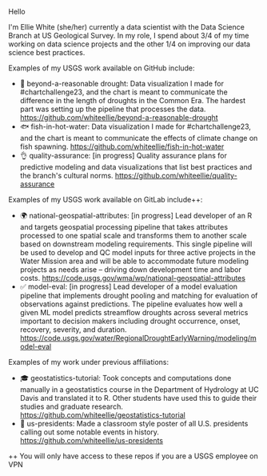 Hello 

I'm Ellie White (she/her) currently a data scientist with the Data Science Branch at US Geological Survey. In my role, I spend about 3/4 of my time working on data science projects and the other 1/4 on improving our data science best practices.

Examples of my USGS work available on GitHub include:
* 🌊 beyond-a-reasonable drought: Data visualization I made for #chartchallenge23, and the chart is meant to communicate the difference in the length of droughts in the Common Era. The hardest part was setting up the pipeline that processes the data. https://github.com/whiteellie/beyond-a-reasonable-drought
* 🐟 fish-in-hot-water: Data visualization I made for #chartchallenge23, and the chart is meant to communicate the effects of climate change on fish spawning.	https://github.com/whiteellie/fish-in-hot-water 
* 👌 quality-assurance: [in progress] Quality assurance plans for predictive modeling and data visualizations that list best practices and the branch's cultural norms. https://github.com/whiteellie/quality-assurance

Examples of my USGS work available on GitLab include++:
* 🌍 national-geospatial-attributes: [in progress] Lead developer of an R and targets geospatial processing pipeline that takes attributes processed to one spatial scale and transforms them to another scale based on downstream modeling requirements. This single pipeline will be used to develop and QC model inputs for three active projects in the Water Mission area and will be able to accommodate future modeling projects as needs arise – driving down development time and labor costs. https://code.usgs.gov/wma/wp/national-geospatial-attributes
* ✅ model-eval: [in progress] Lead developer of a model evaluation pipeline that implements drought pooling and matching for evaluation of observations against predictions. The pipeline evaluates how well a given ML model predicts streamflow droughts across several metrics important to decision makers including drought occurrence, onset, recovery, severity, and duration. https://code.usgs.gov/water/RegionalDroughtEarlyWarning/modeling/model-eval

Examples of my work under previous affiliations:
* 🎓 geostatistics-tutorial: Took concepts and computations done manually in a geostatistics course in the Department of Hydrology at UC Davis and translated it to R. Other students have used this to guide their studies and graduate research. https://github.com/whiteellie/geostatistics-tutorial 
* 👑 us-presidents: Made a classroom style poster of all U.S. presidents calling out some notable events in history. https://github.com/whiteellie/us-presidents  

++ You will only have access to these repos if you are a USGS employee on VPN
